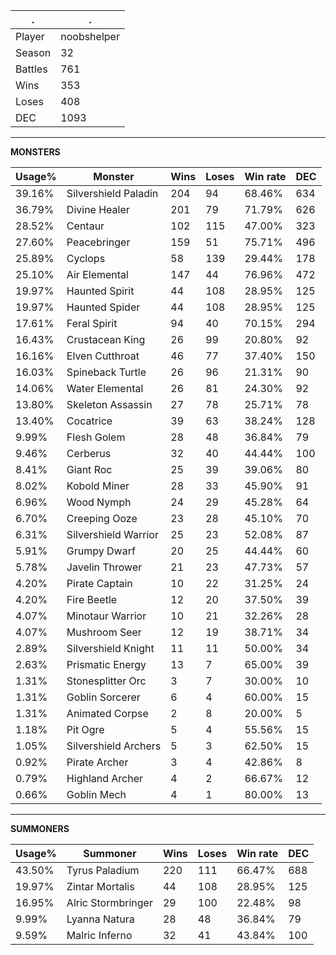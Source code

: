 .|.
|-|-
Player|noobshelper
Season|32
Battles|761
Wins|353
Loses|408
DEC|1093

---
**MONSTERS**

Usage%|Monster|Wins|Loses|Win rate|DEC|
-|-|-|-|-|-|
39.16%|Silvershield Paladin|204|94|68.46%|634|
36.79%|Divine Healer|201|79|71.79%|626|
28.52%|Centaur|102|115|47.00%|323|
27.60%|Peacebringer|159|51|75.71%|496|
25.89%|Cyclops|58|139|29.44%|178|
25.10%|Air Elemental|147|44|76.96%|472|
19.97%|Haunted Spirit|44|108|28.95%|125|
19.97%|Haunted Spider|44|108|28.95%|125|
17.61%|Feral Spirit|94|40|70.15%|294|
16.43%|Crustacean King|26|99|20.80%|92|
16.16%|Elven Cutthroat|46|77|37.40%|150|
16.03%|Spineback Turtle|26|96|21.31%|90|
14.06%|Water Elemental|26|81|24.30%|92|
13.80%|Skeleton Assassin|27|78|25.71%|78|
13.40%|Cocatrice|39|63|38.24%|128|
9.99%|Flesh Golem|28|48|36.84%|79|
9.46%|Cerberus|32|40|44.44%|100|
8.41%|Giant Roc|25|39|39.06%|80|
8.02%|Kobold Miner|28|33|45.90%|91|
6.96%|Wood Nymph|24|29|45.28%|64|
6.70%|Creeping Ooze|23|28|45.10%|70|
6.31%|Silvershield Warrior|25|23|52.08%|87|
5.91%|Grumpy Dwarf|20|25|44.44%|60|
5.78%|Javelin Thrower|21|23|47.73%|57|
4.20%|Pirate Captain|10|22|31.25%|24|
4.20%|Fire Beetle|12|20|37.50%|39|
4.07%|Minotaur Warrior|10|21|32.26%|28|
4.07%|Mushroom Seer|12|19|38.71%|34|
2.89%|Silvershield Knight|11|11|50.00%|34|
2.63%|Prismatic Energy|13|7|65.00%|39|
1.31%|Stonesplitter Orc|3|7|30.00%|10|
1.31%|Goblin Sorcerer|6|4|60.00%|15|
1.31%|Animated Corpse|2|8|20.00%|5|
1.18%|Pit Ogre|5|4|55.56%|15|
1.05%|Silvershield Archers|5|3|62.50%|15|
0.92%|Pirate Archer|3|4|42.86%|8|
0.79%|Highland Archer|4|2|66.67%|12|
0.66%|Goblin Mech|4|1|80.00%|13|

---
**SUMMONERS**

Usage%|Summoner|Wins|Loses|Win rate|DEC|
-|-|-|-|-|-|
43.50%|Tyrus Paladium|220|111|66.47%|688|
19.97%|Zintar Mortalis|44|108|28.95%|125|
16.95%|Alric Stormbringer|29|100|22.48%|98|
9.99%|Lyanna Natura|28|48|36.84%|79|
9.59%|Malric Inferno|32|41|43.84%|100|
